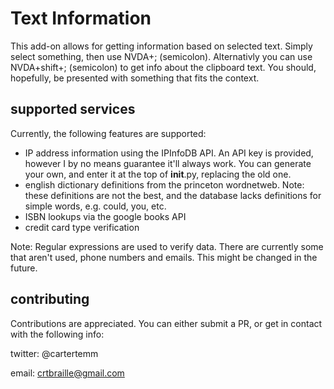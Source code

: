 # Text Information

This add-on allows for getting information based on selected text. Simply select something, then use NVDA+; (semicolon). Alternativly you can use NVDA+shift+; (semicolon) to get info about the clipboard text. You should, hopefully, be presented with something that fits the context.

## supported services

Currently, the following features are supported:

* IP address information using the IPInfoDB API. An API key is provided, however I by no means guarantee it'll always work. You can generate your own, and enter it at the top of __init__.py, replacing the old one.
* english dictionary definitions from the princeton wordnetweb. Note: these definitions are not the best, and the database lacks definitions for simple words, e.g. could, you, etc.
* ISBN lookups via the google books API
* credit card type verification

Note: Regular expressions are used to verify data. There are currently some that aren't used, phone numbers and emails. This might be changed in the future.

## contributing

Contributions are appreciated. You can either submit a PR, or get in contact with the following info:

twitter: @cartertemm

email: crtbraille@gmail.com